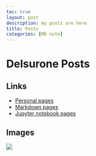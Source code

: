 ```yaml
---
toc: true
layout: post
description: my posts are here
title: Posts
categories: [MD note]
---
```

# Delsurone Posts

## Links
- [Personal pages](https://hs61999.github.io/delsurone/)
- [Markdown pages](https://hs61999.github.io/delsurone/2022/08/21/test-markdown-post.html)
- [Jupyter notebook pages](https://hs61999.github.io/delsurone/jupyter/2022/08/21/test.html)

## Images

![]({{site.baseurl}}/images/Delsurone.PNG)
